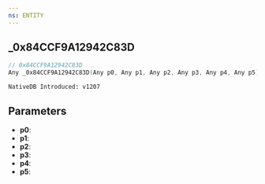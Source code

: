 ```yaml
---
ns: ENTITY
---
```

## _0x84CCF9A12942C83D

```c
// 0x84CCF9A12942C83D
Any _0x84CCF9A12942C83D(Any p0, Any p1, Any p2, Any p3, Any p4, Any p5);
```

```
NativeDB Introduced: v1207
```

## Parameters
* **p0**:
* **p1**:
* **p2**:
* **p3**:
* **p4**:
* **p5**:
